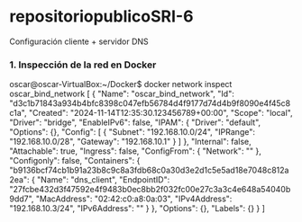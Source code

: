 # repositoriopublicoSRI-6
Configuración cliente + servidor DNS

### 1. Inspección de la red en Docker
oscar@oscar-VirtualBox:~/Docker$ docker network inspect oscar_bind_network
[
    {
        "Name": "oscar_bind_network",
        "Id": "d3c1b71843a934b4bfc8398c047efb56784d4f9177d74d4b9f8090e4f45c8c1a",
        "Created": "2024-11-14T12:35:30.123456789+00:00",
        "Scope": "local",
        "Driver": "bridge",
        "EnableIPv6": false,
        "IPAM": {
            "Driver": "default",
            "Options": {},
            "Config": [
                {
                    "Subnet": "192.168.10.0/24",
                    "IPRange": "192.168.10.0/28",
                    "Gateway": "192.168.10.1"
                } 
                ]
        },
        "Internal": false,
        "Attachable": true,
        "Ingress": false,
        "ConfigFrom": {
            "Network": ""
        },
        "Configonly": false,
        "Containers": {
            "b9136bcf74cb1b91a23b8c9c8a3fdb68c0a30d3e2d1c5e5ad18e7048c812a2ea": {
                "Name": "dns_client",
                "EndpointID": "27fcbe432d3f47592e4f9483b0ec8bb2f032fc00e27c3a3c4e648a54040b9dd7",
                "MacAddress": "02:42:c0:a8:0a:03",
                "IPv4Address": "192.168.10.3/24",
                "IPv6Address": ""
            }
        },
        "Options": {},
        "Labels": {}
    }
]
